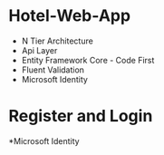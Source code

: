 # Hotel-Web-App

* N Tier Architecture
* Api Layer
* Entity Framework Core - Code First
* Fluent Validation
* Microsoft Identity

# Register and Login
*Microsoft Identity

